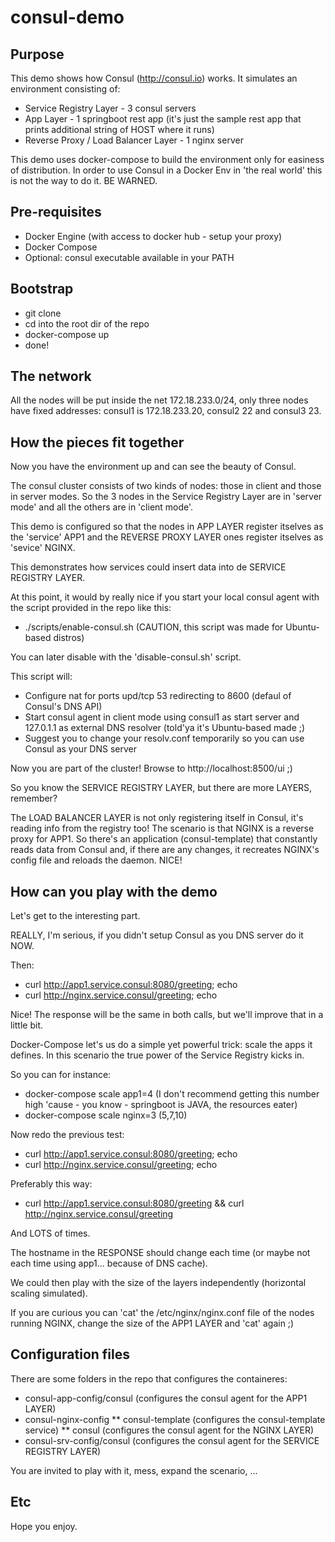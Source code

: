 # consul-demo

## Purpose

This demo shows how Consul (http://consul.io) works. It simulates an environment consisting of:
* Service Registry Layer - 3 consul servers
* App Layer - 1 springboot rest app (it's just the sample rest app that prints additional string of HOST where it runs)
* Reverse Proxy / Load Balancer Layer - 1 nginx server

This demo uses docker-compose to build the environment only for easiness of distribution. In order to use Consul in a Docker Env in 'the real world' this is not the way to do it. BE WARNED.

## Pre-requisites

* Docker Engine (with access to docker hub - setup your proxy)
* Docker Compose
* Optional: consul executable available in your PATH

## Bootstrap

* git clone
* cd into the root dir of the repo
* docker-compose up
* done!

## The network

All the nodes will be put inside the net 172.18.233.0/24, only three nodes have fixed addresses: consul1 is 172.18.233.20, consul2 22 and consul3 23.

## How the pieces fit together

Now you have the environment up and can see the beauty of Consul.

The consul cluster consists of two kinds of nodes: those in client and those in server modes. So the 3 nodes in the Service Registry Layer are in 'server mode' and all the others are in 'client mode'.

This demo is configured so that the nodes in APP LAYER register itselves as the 'service' APP1 and the REVERSE PROXY LAYER ones register itselves as 'sevice' NGINX.

This demonstrates how services could insert data into de SERVICE REGISTRY LAYER.

At this point, it would by really nice if you start your local consul agent with the script provided in the repo like this:
* ./scripts/enable-consul.sh (CAUTION, this script was made for Ubuntu-based distros)

You can later disable with the 'disable-consul.sh' script.

This script will:
* Configure nat for ports upd/tcp 53 redirecting to 8600 (defaul of Consul's DNS API)
* Start consul agent in client mode using consul1 as start server and 127.0.1.1 as external DNS resolver (told'ya it's Ubuntu-based made ;)
* Suggest you to change your resolv.conf temporarily so you can use Consul as your DNS server

Now you are part of the cluster! Browse to http://localhost:8500/ui ;)

So you know the SERVICE REGISTRY LAYER, but there are more LAYERS, remember?

The LOAD BALANCER LAYER is not only registering itself in Consul, it's reading info from the registry too! The scenario is that NGINX is a reverse proxy for APP1. So there's an application (consul-template) that constantly reads data from Consul and, if there are any changes, it recreates NGINX's config file and reloads the daemon. NICE!

## How can you play with the demo

Let's get to the interesting part.

REALLY, I'm serious, if you didn't setup Consul as you DNS server do it NOW.

Then:
* curl http://app1.service.consul:8080/greeting; echo
* curl http://nginx.service.consul/greeting; echo

Nice! The response will be the same in both calls, but we'll improve that in a little bit.

Docker-Compose let's us do a simple yet powerful trick: scale the apps it defines. In this scenario the true power of the Service Registry kicks in.

So you can for instance:
* docker-compose scale app1=4 (I don't recommend getting this number high 'cause - you know - springboot is JAVA, the resources eater)
* docker-compose scale nginx=3 (5,7,10)

Now redo the previous test:
* curl http://app1.service.consul:8080/greeting; echo
* curl http://nginx.service.consul/greeting; echo

Preferably this way:
* curl http://app1.service.consul:8080/greeting && curl http://nginx.service.consul/greeting

And LOTS of times.

The hostname in the RESPONSE should change each time (or maybe not each time using app1... because of DNS cache).

We could then play with the size of the layers independently (horizontal scaling simulated).

If you are curious you can 'cat' the /etc/nginx/nginx.conf file of the nodes running NGINX, change the size of the APP1 LAYER and 'cat' again ;)


## Configuration files

There are some folders in the repo that configures the containeres:
* consul-app-config/consul (configures the consul agent for the APP1 LAYER)
* consul-nginx-config
** consul-template (configures the consul-template service)
** consul (configures the consul agent for the NGINX LAYER)
* consul-srv-config/consul (configures the consul agent for the SERVICE REGISTRY LAYER)

You are invited to play with it, mess, expand the scenario, ...

## Etc

Hope you enjoy.
